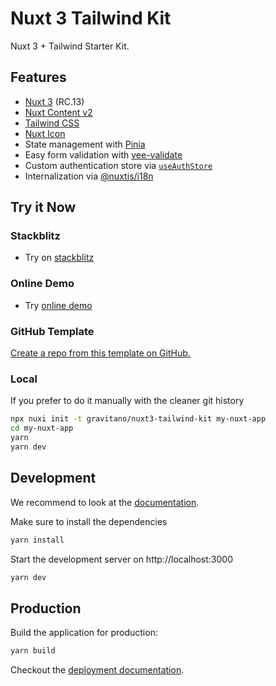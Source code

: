 # Nuxt 3 Tailwind Kit

Nuxt 3 + Tailwind Starter Kit.

## Features

- [Nuxt 3](https://v3.nuxtjs.org/) (RC.13)
- [Nuxt Content v2](https://content.nuxtjs.org/)
- [Tailwind CSS](https://tailwindcss.com/)
- [Nuxt Icon](https://github.com/nuxt-modules/icon)
- State management with [Pinia](https://pinia.vuejs.org/)
- Easy form validation with [vee-validate](https://vee-validate.logaretm.com/v4/)
- Custom authentication store via [`useAuthStore`](./stores/auth.ts)
- Internalization via [@nuxtjs/i18n](https://v8.i18n.nuxtjs.org/)

## Try it Now

### Stackblitz

- Try on [stackblitz](https://stackblitz.com/github/gravitano/nuxt3-tailwind-kit/tree/main)

### Online Demo

- Try [online demo](https://nuxt3-tailwind-kit.vercel.app/)

### GitHub Template

[Create a repo from this template on GitHub.](https://github.com/gravitano/nuxt3-tailwind-kit/generate)

### Local

If you prefer to do it manually with the cleaner git history

```bash
npx nuxi init -t gravitano/nuxt3-tailwind-kit my-nuxt-app
cd my-nuxt-app
yarn
yarn dev
```

## Development

We recommend to look at the [documentation](https://v3.nuxtjs.org).

Make sure to install the dependencies

```bash
yarn install
```

Start the development server on http://localhost:3000

```bash
yarn dev
```

## Production

Build the application for production:

```bash
yarn build
```

Checkout the [deployment documentation](https://v3.nuxtjs.org/docs/deployment).

